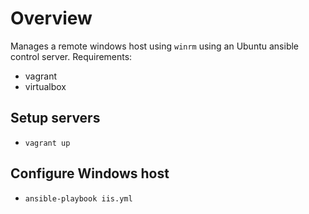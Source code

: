 # Overview
Manages a remote windows host using `winrm` using an Ubuntu ansible control server. Requirements:

* vagrant
* virtualbox


## Setup servers

* `vagrant up`

## Configure Windows host

* `ansible-playbook iis.yml`  
